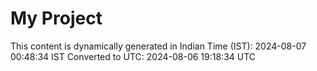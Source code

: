 # My Project

This content is dynamically generated in Indian Time (IST): 2024-08-07 00:48:34 IST
Converted to UTC: 2024-08-06 19:18:34 UTC
